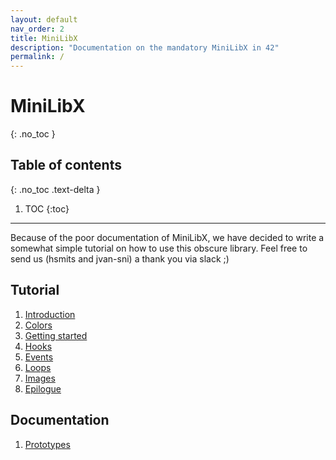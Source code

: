 ```yaml
---
layout: default
nav_order: 2
title: MiniLibX
description: "Documentation on the mandatory MiniLibX in 42"
permalink: /
---
```


# MiniLibX
{: .no_toc }

## Table of contents
{: .no_toc .text-delta }

1. TOC
{:toc}


---

Because of the poor documentation of MiniLibX, we have decided to write a
somewhat simple tutorial on how to use this obscure library. Feel free to send
us (hsmits and jvan-sni) a thank you via slack ;)

## Tutorial

1. [Introduction](./minilibx/introduction.html)
2. [Colors](./minilibx/colors.html)
3. [Getting started](./minilibx/getting_started.html)
4. [Hooks](./minilibx/hooks.html)
5. [Events](./minilibx/events.html)
6. [Loops](./minilibx/loops.html)
7. [Images](./minilibx/images.html)
8. [Epilogue](./minilibx/epilogue.html)

## Documentation

1. [Prototypes](./minilibx/prototypes.html)
